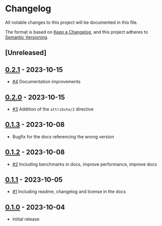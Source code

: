 # Changelog

All notable changes to this project will be documented in this file.

The format is based on [Keep a Changelog](https://keepachangelog.com/en/1.0.0/),
and this project adheres to [Semantic Versioning](https://semver.org/spec/v2.0.0.html).

## [Unreleased]

## [0.2.1] - 2023-10-15

- [#4](https://github.com/ducharmemp/saxaboom/pull/4) Documentation improvements

## [0.2.0] - 2023-10-15

- [#3](https://github.com/ducharmemp/saxaboom/pull/3) Addition of the `attribute/2` directive

## [0.1.3] - 2023-10-08

- Bugfix for the docs referencing the wrong version

## [0.1.2] - 2023-10-08

- [#2](https://github.com/ducharmemp/saxaboom/pull/2)  Including benchmarks in docs, improve performance, improve docs

## [0.1.1] - 2023-10-05

- [#1](https://github.com/ducharmemp/saxaboom/pull/1)  Including readme, changelog and license in the docs


## [0.1.0] - 2023-10-04

- Initial release


[0.2.1]: https://github.com/ducharmemp/saxaboom/compare/v0.2.0...v0.2.1
[0.2.0]: https://github.com/ducharmemp/saxaboom/compare/v0.1.3...v0.2.0
[0.1.3]: https://github.com/ducharmemp/saxaboom/compare/v0.1.2...v0.1.3
[0.1.2]: https://github.com/ducharmemp/saxaboom/compare/v0.1.1...v0.1.2
[0.1.1]: https://github.com/ducharmemp/saxaboom/compare/v0.1.0...v0.1.1
[0.1.0]: https://github.com/ducharmemp/saxaboom/commits/v0.1.0
